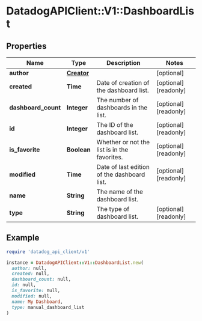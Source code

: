 # DatadogAPIClient::V1::DashboardList

## Properties

| Name                | Type                      | Description                                  | Notes                |
| ------------------- | ------------------------- | -------------------------------------------- | -------------------- |
| **author**          | [**Creator**](Creator.md) |                                              | [optional]           |
| **created**         | **Time**                  | Date of creation of the dashboard list.      | [optional][readonly] |
| **dashboard_count** | **Integer**               | The number of dashboards in the list.        | [optional][readonly] |
| **id**              | **Integer**               | The ID of the dashboard list.                | [optional][readonly] |
| **is_favorite**     | **Boolean**               | Whether or not the list is in the favorites. | [optional][readonly] |
| **modified**        | **Time**                  | Date of last edition of the dashboard list.  | [optional][readonly] |
| **name**            | **String**                | The name of the dashboard list.              |                      |
| **type**            | **String**                | The type of dashboard list.                  | [optional][readonly] |

## Example

```ruby
require 'datadog_api_client/v1'

instance = DatadogAPIClient::V1::DashboardList.new(
  author: null,
  created: null,
  dashboard_count: null,
  id: null,
  is_favorite: null,
  modified: null,
  name: My Dashboard,
  type: manual_dashboard_list
)
```
